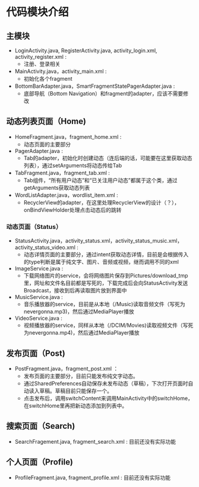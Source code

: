 # 代码模块介绍
## 主模块
- LoginActivity.java, RegisterActivity.java, activity_login.xml, activity_register.xml :
  - 注册、登录相关
- MainActivity.java，activity_main.xml : 
  - 初始化各个fragment
- BottomBarAdapter.java，SmartFragmentStatePagerAdapter.java : 
  - 底部导航（Bottom Navigation）和fragment的adapter，应该不需要修改

## 动态列表页面（Home)
- HomeFragment.java，fragment_home.xml : 
  - 动态页面的主要部分
- PagerAdapter.java : 
  - Tab的adapter，初始化时创建动态（连后端的话，可能要在这里获取动态列表），通过setArguments将动态传给Tab
- TabFragment.java，fragment_tab.xml : 
  - Tab组件，“所有用户动态”和“已关注用户动态”都属于这个类，通过getArguments获取动态列表
- WordListAdapter.java，wordlist_item.xml : 
  - RecyclerView的adapter，在这里处理RecyclerView的设计（？），onBindViewHolder处理点击动态后的跳转

### 动态页面（Status）
- StatusActivity.java，activity_status.xml，activity_status_music.xml，activity_status_video.xml : 
  - 动态详情页面的主要部分，通过intent获取动态详情，目前是会根据传入的type判断是属于纯文字、图片、音频或视频，继而调用不同的xml
- ImageService.java : 
  - 下载网络图片的service，会将网络图片保存到Pictures/download_tmp里，网址和文件名目前都是写死的，下载完成后会向StatusActivity发送Broadcast，接收到后再读取图片放到界面中
- MusicService.java :
  - 音乐播放器的service，目前是从本地（/Music)读取音频文件（写死为nevergonna.mp3)，然后通过MediaPlayer播放
- VideoService.java :
  - 视频播放器的service，同样从本地（/DCIM/Movies)读取视频文件（写死为nevergonna.mp4)，然后通过MediaPlayer播放

## 发布页面（Post)
- PostFragment.java，fragment_post.xml ：
  - 发布页面的主要部分，目前只能发布纯文字动态。
  - 通过SharedPreferences自动保存未发布动态（草稿），下次打开页面时自动读入草稿。草稿目前只能保存一个。
  - 点击发布后，调用switchContent来调用MainActivity中的switchHome，在switchHome里再把新动态添加到列表中。

## 搜索页面（Search)
- SearchFragement.java, fragment_search.xml : 目前还没有实际功能

## 个人页面（Profile)
- ProfileFragment.java, fragment_profile.xml : 目前还没有实际功能
